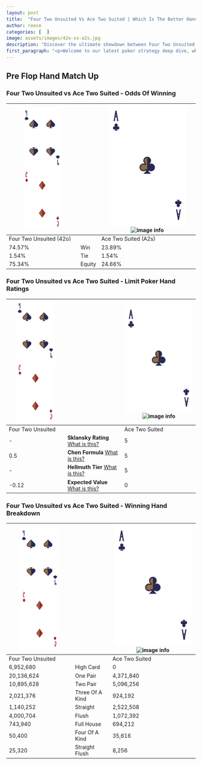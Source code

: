```yaml
---
layout: post
title:  "Four Two Unsuited Vs Ace Two Suited | Which Is The Better Hand In Poker? A Complete Guide"
author: reece
categories: [  ]
image: assets/images/42o-vs-a2s.jpg
description: "Discover the ultimate showdown between Four Two Unsuited and Ace Two Suited in poker! Uncover the odds, strategies, and scenarios where one hand triumphs over the other. Get ready to up your poker game with this thrilling analysis."
first_paragraph: "<p>Welcome to our latest poker strategy deep dive, where we're pitting two distinct hands against each other in a high-stakes showdown: Four Two Unsuited vs Ace Two Suited.</p><p>In the dynamic world of poker, every decision counts, and knowing which hand holds the upper hand is key to your success at the table.</p><p>In this article, we'll dissect these two hands, explore the scenarios where one dominates the other, and equip you with the knowledge to make strategic choices that can tip the odds in your favor.</p><p>Get ready to unravel the intriguing dynamics of these poker hands and elevate your game to new heights.</p>"
---
```




[comment]: # (sp0)

## Pre Flop Hand Match Up

<div class="table hand-ratings" markdown="1"> 



### Four Two Unsuited vs Ace Two Suited - Odds Of Winning


    
| ![image info](assets/images/hand1/4.png) ![image info](assets/images/hand1/2o.png) |  | ![image info](assets/images/hand2/A.png) ![image info](assets/images/hand2/2s.png) |
| -------- | -------- | -------- |
| Four Two Unsuited (42o) |  | Ace Two Suited (A2s) |
| 74.57% | Win | 23.89% |
| 1.54% | Tie | 1.54% |
| 75.34% | Equity | 24.66% |




[comment]: # (sp1)



### Four Two Unsuited vs Ace Two Suited - Limit Poker Hand Ratings


    
| ![image info](assets/images/hand1/4.png) ![image info](assets/images/hand1/2o.png) |  | ![image info](assets/images/hand2/A.png) ![image info](assets/images/hand2/2s.png) |
| -------- | -------- | -------- |
| Four Two Unsuited |  | Ace Two Suited |
| - | **Sklansky Rating** [What is this?](/sklansky-rating-explained) | 5 |
| 0.5 | **Chen Formula** [What is this?](/chen-formula-explained) | 5 |
| - | **Hellmuth Tier** [What is this?](/Hellmuth-tier-explained) | 5 |
| -0.12 | **Expected Value** [What is this?](/expected-value-explained) | 0 |




[comment]: # (sp2)



### Four Two Unsuited vs Ace Two Suited - Winning Hand Breakdown


    
| ![image info](assets/images/hand1/4.png) ![image info](assets/images/hand1/2o.png) |  | ![image info](assets/images/hand2/A.png) ![image info](assets/images/hand2/2s.png) |
| -------- | -------- | -------- |
| Four Two Unsuited |  | Ace Two Suited |
| 6,952,680 | High Card | 0 |
| 20,136,624 | One Pair | 4,371,840 |
| 10,895,628 | Two Pair | 5,096,256 |
| 2,021,376 | Three Of A Kind | 924,192 |
| 1,140,252 | Straight | 2,522,508 |
| 4,000,704 | Flush | 1,072,392 |
| 743,940 | Full House | 694,212 |
| 50,400 | Four Of A Kind | 35,616 |
| 25,320 | Straight Flush | 8,256 |




[comment]: # (sp3)



</div>

[comment]: # (sp4)



[comment]: # (sp5)


